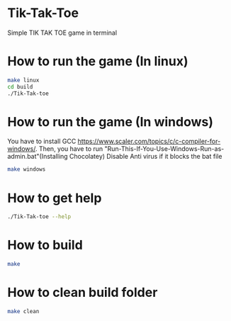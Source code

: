 # Tik-Tak-Toe
Simple TIK TAK TOE game in terminal

# How to run the game (In linux)
```sh
make linux
cd build
./Tik-Tak-toe
```

# How to run the game (In windows)
You have to install GCC https://www.scaler.com/topics/c/c-compiler-for-windows/. Then,
you have to run "Run-This-If-You-Use-Windows-Run-as-admin.bat"(Installing Chocolatey) 
Disable Anti virus if it blocks the bat file
```sh
make windows
```

# How to get help
```sh
./Tik-Tak-toe --help
```

# How to build
```sh
make
```

# How to clean build folder
```sh
make clean
```


